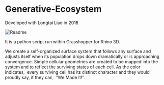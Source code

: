 # Generative-Ecosystem
Developed with Longtai Liao in 2018.

![Readme](https://user-images.githubusercontent.com/75500940/140667752-e632ad0f-2c83-4f81-afe6-751a3d0283be.gif)

It is a python script run within Grasshopper for Rhino 3D.

We create a self-organized surface system that follows any surface and adjusts itself when its population drops down dramatically or is approaching convergence. Simple cellular geometries are created to be mapped into the system and to reflect the surviving states of each cell. As the color indicates,  every surviving cell has its distinct character and they would proudly say, if they can,  “We Made It!”.

